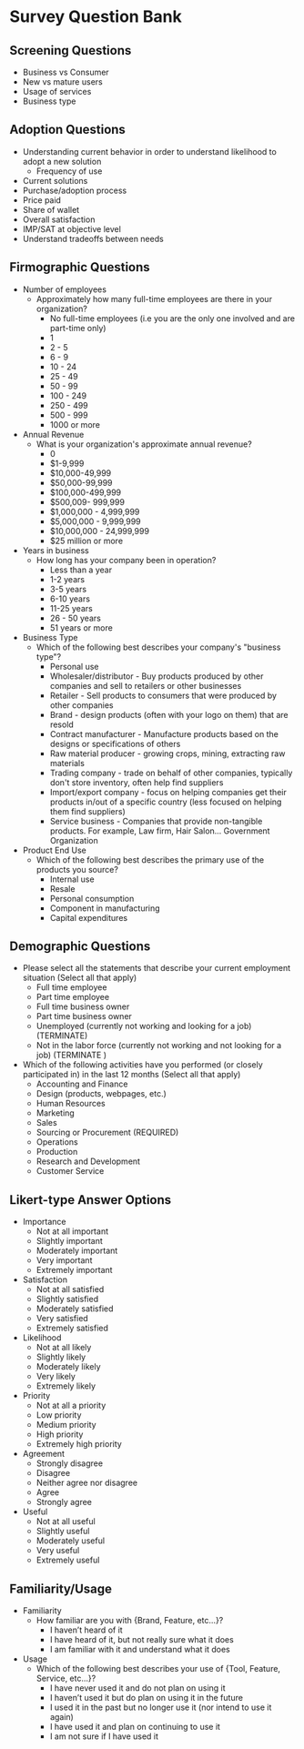 # Survey Question Bank

## Screening Questions
+ Business vs Consumer
+ New vs mature users
+ Usage of services
+ Business type
## Adoption Questions
+ Understanding current behavior in order to understand likelihood to adopt a new solution
  + Frequency of use
+ Current solutions
+ Purchase/adoption process
+ Price paid
+ Share of wallet
+ Overall satisfaction
+ IMP/SAT at objective level
+ Understand tradeoffs between needs
## Firmographic Questions
+ Number of employees
  + Approximately how many full-time employees are there in your organization?
    + No full-time employees (i.e you are the only one involved and are part-time only)
    + 1
    + 2 - 5
    + 6 - 9
    + 10 - 24
    + 25 - 49
    + 50 - 99
    + 100 - 249
    + 250 - 499
    + 500 - 999
    + 1000 or more
+ Annual Revenue
  + What is your organization's approximate annual revenue?
    + 0
    + $1-9,999
    + $10,000-49,999
    + $50,000-99,999
    + $100,000-499,999
    + $500,009- 999,999
    + $1,000,000 - 4,999,999
    + $5,000,000 - 9,999,999
    + $10,000,000 - 24,999,999
    + $25 million or more
+ Years in business
  + How long has your company been in operation?
    + Less than a year
    + 1-2 years
    + 3-5 years
    + 6-10 years
    + 11-25 years
    + 26 - 50 years
    + 51 years or more
+ Business Type
  + Which of the following best describes your company's "business type"?
    + Personal use
    + Wholesaler/distributor - Buy products produced by other companies and sell to retailers or other businesses
    + Retailer - Sell products to consumers that were produced by other companies
    + Brand - design products (often with your logo on them) that are resold
    + Contract manufacturer - Manufacture products based on the designs or specifications of others
    + Raw material producer - growing crops, mining, extracting raw materials
    + Trading company - trade on behalf of other companies, typically don't store inventory, often help find suppliers
    + Import/export company - focus on helping companies get their products in/out of a specific country (less focused on helping them find suppliers)
    + Service business - Companies that provide non-tangible products. For example, Law firm, Hair Salon...
    Government Organization
+ Product End Use
  + Which of the following best describes the primary use of the products you source?
    + Internal use
    + Resale
    + Personal consumption
    + Component in manufacturing
    + Capital expenditures
## Demographic Questions
+ Please select all the statements that describe your current employment situation (Select all that apply)
  + Full time employee
  + Part time employee
  + Full time business owner
  + Part time business owner
  + Unemployed (currently not working and looking for a job) (TERMINATE)
  + Not in the labor force (currently not working and not looking for a job) (TERMINATE )
+ Which of the following activities have you performed (or closely participated in) in the last 12 months  (Select all that apply)
  + Accounting and Finance
  + Design (products, webpages, etc.) 
  + Human Resources
  + Marketing
  + Sales 
  + Sourcing or Procurement (REQUIRED)
  + Operations
  + Production
  + Research and Development 
  + Customer Service
  
## Likert-type Answer Options
+ Importance
  + Not at all important
  + Slightly important
  + Moderately important
  + Very important
  + Extremely important
+ Satisfaction
  + Not at all satisfied
  + Slightly satisfied
  + Moderately satisfied
  + Very satisfied
  + Extremely satisfied
+ Likelihood
  + Not at all likely
  + Slightly likely
  + Moderately likely
  + Very likely
  + Extremely likely
+ Priority
  + Not at all a priority
  + Low priority
  + Medium priority
  + High priority
  + Extremely high priority
+ Agreement
  + Strongly disagree
  + Disagree
  + Neither agree nor disagree
  + Agree
  + Strongly agree
+ Useful
  + Not at all useful
  + Slightly useful
  + Moderately useful
  + Very useful
  + Extremely useful

## Familiarity/Usage
+ Familiarity
  + How familiar are you with {Brand, Feature, etc...}?
    + I haven’t heard of it
    + I have heard of it, but not really sure what it does
    + I am familiar with it and understand what it does
+ Usage
  + Which of the following best describes your use of {Tool, Feature, Service, etc...}?
    + I have never used it and do not plan on using it
    + I haven’t used it but do plan on using it in the future
    + I used it in the past but no longer use it (nor intend to use it again)
    + I have used it and plan on continuing to use it
    + I am not sure if I have used it
